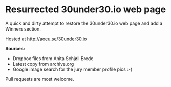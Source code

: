 # Resurrected 30under30.io web page

A quick and dirty attempt to restore the 30under30.io web page and add a Winners section.

Hosted at http://aoeu.se/30under30.io

**Sources:**
- Dropbox files from Anita Schjøll Brede
- Latest copy from archive.org
- Google image search for the jury member profile pics :-(

Pull requests are most welcome.
